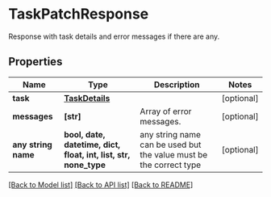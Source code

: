 # TaskPatchResponse

Response with task details and error messages if there are any.

## Properties
Name | Type | Description | Notes
------------ | ------------- | ------------- | -------------
**task** | [**TaskDetails**](TaskDetails.md) |  | [optional] 
**messages** | **[str]** | Array of error messages. | [optional] 
**any string name** | **bool, date, datetime, dict, float, int, list, str, none_type** | any string name can be used but the value must be the correct type | [optional]

[[Back to Model list]](../README.md#documentation-for-models) [[Back to API list]](../README.md#documentation-for-api-endpoints) [[Back to README]](../README.md)


